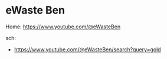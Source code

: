 # eWaste Ben
Home: https://www.youtube.com/@eWasteBen

sch:
- https://www.youtube.com/@eWasteBen/search?query=gold
